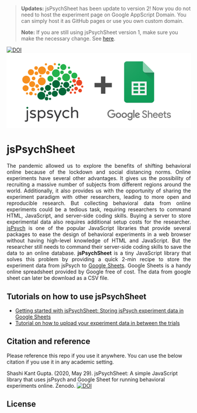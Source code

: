 > **Updates:** jsPsychSheet has been update to version 2! Now you do not need to host the experiment page on Google AppScript Domain. You can simply host it as GitHub pages or use you own custom domain.
>
> **Note:** If you are still using jsPsychSheet version 1, make sure you make the necessary change. See [here](tutorials/using-version-1.md).


[![DOI](https://zenodo.org/badge/265108176.svg)](https://zenodo.org/badge/latestdoi/265108176)
![banner](images/jsPsychSheet.png)

# jsPsychSheet

<p style='text-align: justify;'>
The pandemic allowed us to explore the benefits of shifting behavioral online because of the lockdown and social distancing norms. Online experiments have several other advantages. It gives us the possibility of recruiting a massive number of subjects from different regions around the world. Additionally, it also provides us with the opportunity of sharing the experiment paradigm with other researchers, leading to more open and reproducible research. But collecting behavioral data from online experiments could be a tedious task, requiring researchers to command HTML, JavaScript, and server-side coding skills. Buying a server to store experimental data also requires additional setup costs for the researcher. <a href="https://www.jspsych.org/">jsPsych</a> is one of the popular JavaScript libraries that provide several packages to ease the design of behavioral experiments in a web browser without having high-level knowledge of HTML and JavaScript. But the researcher still needs to command their server-side coding skills to save the data to an online database. <b>jsPsychSheet</b> is a tiny JavaScript library that solves this problem by providing a quick 2-min recipe to store the experiment data from jsPsych to <a href="https://www.google.com/sheets/about/">Google Sheets</a>. Google Sheets is a handy online spreadsheet provided by Google free of cost. The data from google sheet can later be download as a CSV file.
</p>

## Tutorials on how to use jsPsychSheet

* [Getting started with jsPsychSheet: Storing jsPsych experiment data in Google Sheets](http://brain2ai.in/jsPsychSheet/tutorials/getting-started.md)
* [Tutorial on how to upload your experiment data in between the trials](http://brain2ai.in/jsPsychSheet/tutorials/uploading-exp-data-inbetween-trials.md)

## Citation and reference
Please reference this repo if you use it anywhere. You can use the below citation if you use it in any academic setting.

Shashi Kant Gupta. (2020, May 29). jsPsychSheet: A simple JavaScript library that uses jsPsych and Google Sheet for running behavioral experiments online. Zenodo. [![DOI](https://zenodo.org/badge/265108176.svg)](https://zenodo.org/badge/latestdoi/265108176)

## License
<!-- Licensed under [MIT license](LICENSE). Please reference this github repo if used anywhere. -->
